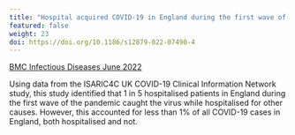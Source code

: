 ```yaml
---
title: "Hospital acquired COVID-19 in England during the first wave of the pandemic"
featured: false
weight: 23
doi: https://doi.org/10.1186/s12879-022-07490-4
---
```


[BMC Infectious Diseases June 2022]({{page.doi}})

Using data from the ISARIC4C UK COVID-19 Clinical Information Network study, this study identified that 1 in 5 hospitalised patients in England during the first wave of the pandemic caught the virus while hospitalised for other causes. However, this accounted for less than 1% of all COVID-19 cases in England, both hospitalised and not.
